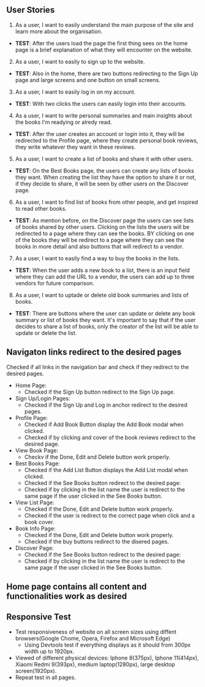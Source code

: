 ## User Stories

1. As a user, I want to easily understand the main purpose of the site and learn more about the organisation.

- **TEST**: After the users load the page the first thing sees on the home page is a brief explanation of what they will encounter on the website.

2. As a user, I want to easily to sign up to the website.

- **TEST**: Also in the home, there are two buttons redirecting to the Sign Up page and large screens and one button on small screens.

3. As a user, I want to easily log in on my account.

- **TEST**: With two clicks the users can easily login into their accounts.

4. As a user, I want to write personal summaries and main insights about the books I'm readying or alredy read.

- **TEST**: After the user creates an account or login into it, they will be redirected to the Profile page, where they create personal book reviews, they write whatever they want in these reviews.

5. As a user, I want to create a list of books and share it with other users.

- **TEST**: On the Best Books page, the users can create any lists of books they want. When creating the list they have the option to share it or not, if they decide to share, it will be seen by other users on the Discover page.

6. As a user, I want to find list of books from other people, and get inspired to read other books.

- **TEST**: As mention before, on the Discover page the users can see lists of books shared by other users. Clicking on the lists the users will be redirected to a page where they can see the books. BY clicking on one of the books they will be redirect to a page where they can see the books in more detail and also buttons that will redirect to a vendor.

7. As a user, I want to easily find a way to buy the books in the lists.

- **TEST**: When the user adds a new book to a list, there is an input field where they can add the URL to a vendor, the users can add up to three vendors for future comparison.

8. As a user, I want to uptade or delete old book summaries and lists of books.

- **TEST**: There are buttons where the user can update or delete any book summary or list of books they want. It's important to say that if the user decides to share a list of books, only the creator of the list will be able to update or delete the list. 




## Navigaton links redirect to the desired pages
Checked if all links in the navigation bar and check if they redirect to the desired pages.
- Home Page:
    - Checked if the Sign Up button redirect to the Sign Up page.
- Sign Up/Login Pages:
    - Checked if the Sign Up and Log in anchor redirect to the desired pages.
- Profile Page:
    - Checked if Add Book Button display the Add Book modal when clicked.
    - Checked if by clicking and cover of the book reviews redirect to the desired page.
- View Book Page:
    - Checkv if the Done, Edit and Delete button work properly.
- Best Books Page:
    - Checked if the Add List Button displays the Add List modal when clicked.
    - Checked if the See Books button redirect to the desired page:
    - Checked if by clicking in the list name the user is redirect to the same page if the user clicked in the See Books button.
- View List Page:
    - Checked if the Done, Edit and Delete button work properly.
    - Checked if the user is redirect to the correct page when click and a book cover.
- Book Info Page:
    - Checked if the Done, Edit and Delete button work properly.
    - Checked if the buy buttons redirect to the disered pages.
- Discover Page:
    - Checked if the See Books button redirect to the desired page:
    - Checked if by clicking in the list name the user is redirect to the same page if the user clicked in the See Books button.

## Home page contains all content and functionalities work as desired

## Responsive Test
- Test responsiveness of website on all screen sizes using diffent browsers(Google Chome, Opera, Firefox and Microsoft Edge)
    - Using Devtools test if everything displays as it should from 300px width up to 1920px.
- Viewed of different physical devices: Iphone 8(375px), Iphone 11(414px), Xiaomi Redmi 9(393px), medium laptop(1280px), large desktop screen(1920px).
- Repeat test in all pages.